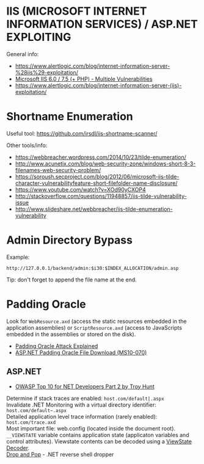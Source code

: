 # IIS (MICROSOFT INTERNET INFORMATION SERVICES) / ASP.NET EXPLOITING

General info:

* https://www.alertlogic.com/blog/internet-information-server-%28iis%29-exploitation/  
* [Microsoft IIS 6.0 / 7.5 (+ PHP) - Multiple Vulnerabilities](https://www.exploit-db.com/exploits/19033/)  
* https://www.alertlogic.com/blog/internet-information-server-(iis)-exploitation/

Shortname Enumeration
=====================

Useful tool: https://github.com/irsdl/iis-shortname-scanner/  

Other tools/info:

* https://webbreacher.wordpress.com/2014/10/23/tilde-enumeration/
* http://www.acunetix.com/blog/web-security-zone/windows-short-8-3-filenames-web-security-problem/
* https://soroush.secproject.com/blog/2012/06/microsoft-iis-tilde-character-vulnerabilityfeature-short-filefolder-name-disclosure/
* https://www.youtube.com/watch?v=XOd90yCXOP4
* http://stackoverflow.com/questions/11948857/iis-tilde-vulnerability-issue
* http://www.slideshare.net/webbreacher/iis-tilde-enumeration-vulnerability

Admin Directory Bypass
======================

Example:  
```
http://127.0.0.1/backend/admin:$i30:$INDEX_ALLOCATION/admin.asp
```

Tip: don't forget to append the file name at the end.

Padding Oracle
==============

Look for `WebResource.axd` (access the static resources embedded in the application assemblies) or `ScriptResource.axd` (access to JavaScripts embedded in the assemblies or stored on the disk).

* [Padding Oracle Attack Explained](http://www.securitylearn.net/tag/padbuster/)
* [ASP.NET Padding Oracle File Download (MS10-070)](https://www.exploit-db.com/exploits/15265/)


ASP.NET
-------

* [OWASP Top 10 for NET Developers Part 2 by Troy Hunt](https://www.troyhunt.com/owasp-top-10-for-net-developers-part-2/)  

Determine if stack traces are enabled: `host.com/default|.aspx`  
Invalidate .NET Monitoring with a virtual directory identifier: `host.com/default~.aspx`  
Detailed application level trace information (rarely enabled): `host.com/trace.axd`   
Most important file: web.config (located inside the document root).  
`__VIEWSTATE` variable contains application state (applicaton variables and control attributes). Viewstate contents can be decoded using a [ViewState Decoder](http://www.pluralsight.com/tools.aspx).  
[Drop and Pop](http://ha.cked.net/dropandpop.zip) - .NET reverse shell dropper  
